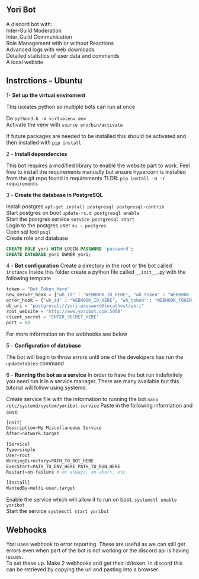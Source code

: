 ## Yori Bot

A discord bot with:  
Inter-Guild Moderation  
Inter_Guild Communication  
Role Management with or without Reactions  
Advanced logs with web downloads  
Detailed statistics of user data and commands  
A local website

## Instrctions - Ubuntu



1- **Set up the virtual enviroment**

This isolates python so multiple bots can run at once

Do `python3.6 -m virtualenv env`  
Activate the venv with `source env/bin/activate`

If future packages are needed to be installed this should be activated and then installed with `pip install`

2 - **Install dependencies**

This bot requires a modified library to enable the website part to work. Feel free to install the requirements manually but ensure hypercorn is installed from the git repo found in requirements 
TLDR: `pip install -U -r requirements`

3 - **Create the database in PostgreSQL**

Install postgres `apt-get install postgresql postgresql-contrib`  
Start postgres on boot `update-rc.d postgresql enable`  
Start the postgres service `service postgresql start`  
Login to the postgres user `su - postgres`  
Open sql tool `psql`  
Create role and database
```sql
CREATE ROLE yori WITH LOGIN PASSWORD 'password';
CREATE DATABASE yori OWNER yori;
```

4 - **Bot configuration**
Create a directory in the root or the bot called `instance`
Inside this folder create a python file called `__init__.py` with the following template

```py
token = "Bot_Token_Here"
new_server_hook = {"wh_id" : "WEBHOOK_ID_HERE", "wh_token" : "WEBHOOK_TOKEN_HERE" }
error_hook = {"wh_id" : "WEBHOOK_ID_HERE", "wh_token" : "WEBHOOK_TOKEN_HERE"}
db_uri = "postgresql://yori:password@localhost/yori"
root_website = "http://www.yoribot.com:5000"
client_secret = "ENTER_SECRET_HERE"
port = 80
```

For more information on the webhooks see below

5 - **Configuration of database**

The bot will begin to throw errors until one of the developers has run the `updatetables` command

6 - **Running the bot as a service**
In order to have the bot run indefinitely you need run it in a service manager. There are many available but this tutorial will follow using systemd.

Create service file with the information to running the bot `nano /etc/systemd/system/yoribot.service`
Paste in the following information and save
```py
[Unit]
Description=My Miscellaneous Service
After=network.target

[Service]
Type=simple
User=root
WorkingDirectory=PATH_TO_BOT_HERE
ExecStart=PATH_TO_ENV_HERE PATH_TO_RUN_HERE
Restart=on-failure # or always, on-abort, etc

[Install]
WantedBy=multi-user.target
```
Enable the service which will allow it to run on boot. `systemctl enable yoribot`  
Start the service `systemctl start yoribot`


## Webhooks
Yori uses webhook to error reporting. These are useful as we can still get errors even when part of the bot is not working or the discord api is having issues.  
To set these up. Make 2 webhooks and get their id/token. In discord this can be retrieved by copying the url and pasting into a browser
